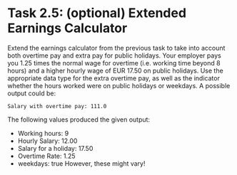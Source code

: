 # Task 2.5: (optional) Extended Earnings Calculator

Extend the earnings calculator from the previous task to take into account both overtime pay and extra pay for public
holidays. Your employer pays you 1.25 times the normal wage for overtime (i.e. working time beyond 8 hours) and a higher
hourly wage of EUR 17.50 on public holidays. Use the appropriate data type for the extra overtime pay, as well as the
indicator whether the hours worked were on public holidays or weekdays.
A possible output could be:

```
Salary with overtime pay: 111.0
```
The following values produced the given output:
- Working hours: 9
- Hourly Salary: 12.00
- Salary for a holiday: 17.50
- Overtime Rate: 1.25
- weekdays: true
  However, these might vary!